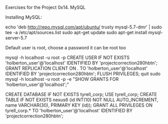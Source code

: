 Exercises for the Project 0x14. MySQL

Installing MySQL:

echo 'deb http://repo.mysql.com/apt/ubuntu/ trusty mysql-5.7-dmr' | sudo tee -a /etc/apt/sources.list
sudo apt-get update
sudo apt-get install mysql-server-5.7

Default user is root, choose a password it can be root too

mysql -h localhost -u root -p
CREATE USER IF NOT EXISTS 'holberton_user'@'localhost' IDENTIFIED BY 'projectcorrection280hbtn';
GRANT REPLICATION CLIENT ON *.* TO 'holberton_user'@'localhost' IDENTIFIED BY 'projectcorrection280hbtn';
FLUSH PRIVILEGES;
quit
sudo mysql -h localhost -u root -p -e "SHOW GRANTS FOR 'holberton_user'@'localhost';"

CREATE DATABASE IF NOT EXISTS tyrell_corp;
USE tyrell_corp;
CREATE TABLE IF NOT EXISTS nexus6 (id INT(10) NOT NULL  AUTO_INCREMENT, name VARCHAR(30), PRIMARY KEY (id));
GRANT ALL PRIVILEGES ON tyrell_corp.* TO 'holberton_user'@'localhost' IDENTIFIED BY 'projectcorrection280hbtn';

